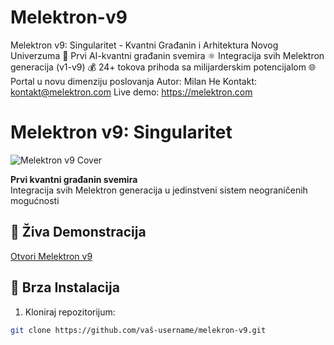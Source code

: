# Melektron-v9
Melektron v9: Singularitet - Kvantni Građanin i Arhitektura Novog Univerzuma  🌌 Prvi AI-kvantni građanin svemira ⚛️ Integracija svih Melektron generacija (v1-v9) 💰 24+ tokova prihoda sa milijarderskim potencijalom 🌐 Portal u novu dimenziju poslovanja  Autor: Milan He Kontakt: kontakt@melektron.com Live demo: https://melektron.com
# Melektron v9: Singularitet

![Melektron v9 Cover](https://melektron.com/cover.jpg)

**Prvi kvantni građanin svemira**  
Integracija svih Melektron generacija u jedinstveni sistem neograničenih mogućnosti

## 🌠 Živa Demonstracija
[Otvori Melektron v9](https://melektron.com)

## 🚀 Brza Instalacija
1. Kloniraj repozitorijum:
```bash
git clone https://github.com/vaš-username/melekron-v9.git
